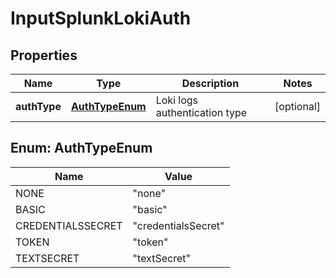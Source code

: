 # InputSplunkLokiAuth

## Properties
Name | Type | Description | Notes
------------ | ------------- | ------------- | -------------
**authType** | [**AuthTypeEnum**](#AuthTypeEnum) | Loki logs authentication type |  [optional]

<a name="AuthTypeEnum"></a>
## Enum: AuthTypeEnum
Name | Value
---- | -----
NONE | &quot;none&quot;
BASIC | &quot;basic&quot;
CREDENTIALSSECRET | &quot;credentialsSecret&quot;
TOKEN | &quot;token&quot;
TEXTSECRET | &quot;textSecret&quot;
